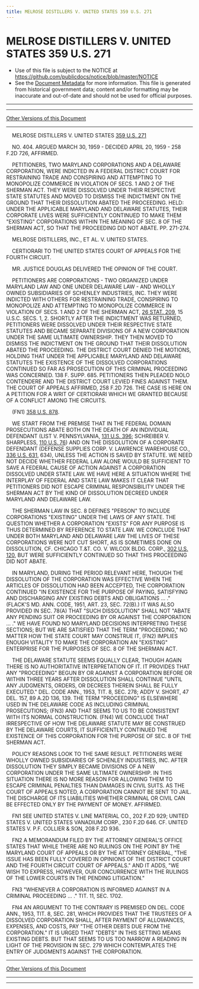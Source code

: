 ```yaml
---
title: MELROSE DISTILLERS V. UNITED STATES 359 U.S. 271
---
```


# MELROSE DISTILLERS V. UNITED STATES 359 U.S. 271

* Use of this file is subject to the NOTICE at https://github.com/publicdocs/notice/blob/master/NOTICE
* See the [Document Metadata](../../../index.md) for more information.
  This file is generated from historical government data; content and/or formatting may be inaccurate and out-of-date and should not be used for official purposes.

----------
----------

[Other Versions of this Document](https://publicdocs.github.io/go/links?ns=uslm-x&ref=%2Fus%2Fcourts%2Fscotus%2FusReporter%2F359%2F271)

----------

    MELROSE DISTILLERS V. UNITED STATES [359 U.S. 271][/us/courts/scotus/usReporter/359/271]

    NO. 404.  ARGUED MARCH 30, 1959 - DECIDED APRIL 20, 1959 - 258 F.2D 726, AFFIRMED.

    PETITIONERS, TWO MARYLAND CORPORATIONS AND A DELAWARE CORPORATION, WERE INDICTED IN A FEDERAL DISTRICT COURT FOR RESTRAINING TRADE AND CONSPIRING AND ATTEMPTING TO MONOPOLIZE COMMERCE IN VIOLATION OF SECS. 1 AND 2 OF THE SHERMAN ACT.  THEY WERE DISSOLVED UNDER THEIR RESPECTIVE STATE STATUTES AND MOVED TO DISMISS THE INDICTMENT ON THE GROUND THAT THEIR DISSOLUTION ABATED THE PROCEEDING.  HELD:  UNDER THE APPLICABLE MARYLAND AND DELAWARE STATUTES, THEIR CORPORATE LIVES WERE SUFFICIENTLY CONTINUED TO MAKE THEM "EXISTING" CORPORATIONS WITHIN THE MEANING OF SEC. 8 OF THE SHERMAN ACT, SO THAT THE PROCEEDING DID NOT ABATE.  PP. 271-274.

    MELROSE DISTILLERS, INC., ET AL. V. UNITED STATES.

    CERTIORARI TO THE UNITED STATES COURT OF APPEALS FOR THE FOURTH CIRCUIT.

    MR. JUSTICE DOUGLAS DELIVERED THE OPINION OF THE COURT.

    PETITIONERS ARE CORPORATIONS - TWO ORGANIZED UNDER MARYLAND LAW AND ONE UNDER DELAWARE LAW - AND WHOLLY OWNED SUBSIDIARIES OF SCHENLEY INDUSTRIES, INC. THEY WERE INDICTED WITH OTHERS FOR RESTRAINING TRADE, CONSPIRING TO MONOPOLIZE AND ATTEMPTING TO MONOPOLIZE COMMERCE IN VIOLATION OF SECS. 1 AND 2 OF THE SHERMAN ACT, [26 STAT. 209][/us/stat/26/209], 15 U.S.C. SECS. 1, 2.  SHORTLY AFTER THE INDICTMENT WAS RETURNED, PETITIONERS WERE DISSOLVED UNDER THEIR RESPECTIVE STATE STATUTES AND BECAME SEPARATE DIVISIONS OF A NEW CORPORATION UNDER THE SAME ULTIMATE OWNERSHIP.  THEY THEN MOVED TO DISMISS THE INDICTMENT ON THE GROUND THAT THEIR DISSOLUTION ABATED THE PROCEEDING.  THE DISTRICT COURT DENIED THE MOTIONS, HOLDING THAT UNDER THE APPLICABLE MARYLAND AND DELAWARE STATUTES THE EXISTENCE OF THE DISSOLVED CORPORATIONS CONTINUED SO FAR AS PROSECUTION OF THIS CRIMINAL PROCEEDING WAS CONCERNED.  138 F. SUPP.  685.  PETITIONERS THEN PLEADED NOLO CONTENDERE AND THE DISTRICT COURT LEVIED FINES AGAINST THEM.  THE COURT OF APPEALS AFFIRMED, 258 F.2D 726.  THE CASE IS HERE ON A PETITION FOR A WRIT OF CERTIORARI WHICH WE GRANTED BECAUSE OF A CONFLICT AMONG THE CIRCUITS.

    (FN1)  [358 U.S. 878][/us/courts/scotus/usReporter/358/878].

    WE START FROM THE PREMISE THAT IN THE FEDERAL DOMAIN PROSECUTIONS ABATE BOTH ON THE DEATH OF AN INDIVIDUAL DEFENDANT (LIST V. PENNSYLVANIA, [131 U.S. 396][/us/courts/scotus/usReporter/131/396]; SCHREIBER V. SHARPLESS, [110 U.S. 76][/us/courts/scotus/usReporter/110/76]) AND ON THE DISSOLUTION OF A CORPORATE DEFENDANT (DEFENSE SUPPLIES CORP. V. LAWRENCE WAREHOUSE CO., [336 U.S. 631][/us/courts/scotus/usReporter/336/631], 634), UNLESS THE ACTION IS SAVED BY STATUTE.  WE NEED NOT DECIDE WHETHER FEDERAL LAW ALONE WOULD BE SUFFICIENT TO SAVE A FEDERAL CAUSE OF ACTION AGAINST A CORPORATION DISSOLVED UNDER STATE LAW.  WE HAVE HERE A SITUATION WHERE THE INTERPLAY OF FEDERAL AND STATE LAW MAKES IT CLEAR THAT PETITIONERS DID NOT ESCAPE CRIMINAL RESPONSIBILITY UNDER THE SHERMAN ACT BY THE KIND OF DISSOLUTION DECREED UNDER MARYLAND AND DELAWARE LAW.

    THE SHERMAN LAW IN SEC. 8 DEFINES "PERSON" TO INCLUDE CORPORATIONS "EXISTING" UNDER THE LAWS OF ANY STATE.  THE QUESTION WHETHER A CORPORATION "EXISTS" FOR ANY PURPOSE IS THUS DETERMINED BY REFERENCE TO STATE LAW.  WE CONCLUDE THAT UNDER BOTH MARYLAND AND DELAWARE LAW THE LIVES OF THESE CORPORATIONS WERE NOT CUT SHORT, AS IS SOMETIMES DONE ON DISSOLUTION, CF. CHICAGO T.&T. CO. V. WILCOX BLDG. CORP., [302 U.S. 120][/us/courts/scotus/usReporter/302/120], BUT WERE SUFFICIENTLY CONTINUED SO THAT THIS PROCEEDING DID NOT ABATE.

    IN MARYLAND, DURING THE PERIOD RELEVANT HERE, THOUGH THE DISSOLUTION OF THE CORPORATION WAS EFFECTIVE WHEN THE ARTICLES OF DISSOLUTION HAD BEEN ACCEPTED, THE CORPORATION CONTINUED "IN EXISTENCE FOR THE PURPOSE OF PAYING, SATISFYING AND DISCHARGING ANY EXISTING DEBTS AND OBLIGATIONS ...  ."  (FLACK'S MD. ANN. CODE, 1951, ART. 23, SEC. 72(B).)  IT WAS ALSO PROVIDED IN SEC. 78(A) THAT "SUCH DISSOLUTION" SHALL NOT "ABATE ANY PENDING SUIT OR PROCEEDING BY OR AGAINST THE CORPORATION  ...  ."  WE HAVE FOUND NO MARYLAND DECISIONS INTERPRETING THESE SECTIONS; BUT WE ARE SATISFIED THAT THE TERM "PROCEEDING," NO MATTER HOW THE STATE COURT MAY CONSTRUE IT, (FN2) IMPLIES ENOUGH VITALITY TO MAKE THE CORPORATION AN "EXISTING" ENTERPRISE FOR THE PURPOSES OF SEC. 8 OF THE SHERMAN ACT.

    THE DELAWARE STATUTE SEEMS EQUALLY CLEAR, THOUGH AGAIN THERE IS NO AUTHORITATIVE INTERPRETATION OF IT.  IT PROVIDES THAT ANY "PROCEEDING" BEGUN BY OR AGAINST A CORPORATION BEFORE OR WITHIN THREE YEARS AFTER DISSOLUTION SHALL CONTINUE "UNTIL ANY JUDGMENTS, ORDERS, OR DECREES THEREIN SHALL BE FULLY EXECUTED."  DEL. CODE ANN., 1953, TIT. 8, SEC. 278; ADDY V. SHORT, 47 DEL. 157, 89 A.2D 136, 139.  THE TERM "PROCEEDING" IS ELSEWHERE USED IN THE DELAWARE CODE AS INCLUDING CRIMINAL PROSECUTIONS; (FN3) AND THAT SEEMS TO US TO BE CONSISTENT WITH ITS NORMAL CONSTRUCTION.  (FN4)  WE CONCLUDE THAT IRRESPECTIVE OF HOW THE DELAWARE STATUTE MAY BE CONSTRUED BY THE DELAWARE COURTS, IT SUFFICIENTLY CONTINUED THE EXISTENCE OF THIS CORPORATION FOR THE PURPOSE OF SEC. 8 OF THE SHERMAN ACT.

    POLICY REASONS LOOK TO THE SAME RESULT.  PETITIONERS WERE WHOLLY OWNED SUBSIDIARIES OF SCHENLEY INDUSTRIES, INC. AFTER DISSOLUTION THEY SIMPLY BECAME DIVISIONS OF A NEW CORPORATION UNDER THE SAME ULTIMATE OWNERSHIP.  IN THIS SITUATION THERE IS NO MORE REASON FOR ALLOWING THEM TO ESCAPE CRIMINAL PENALTIES THAN DAMAGES IN CIVIL SUITS.  AS THE COURT OF APPEALS NOTED, A CORPORATION CANNOT BE SENT TO JAIL.  THE DISCHARGE OF ITS LIABILITIES WHETHER CRIMINAL OR CIVIL CAN BE EFFECTED ONLY BY THE PAYMENT OF MONEY.  AFFIRMED.

    FN1  SEE UNITED STATES V. LINE MATERIAL CO., 202 F.2D 929; UNITED STATES V. UNITED STATES VANADIUM CORP., 230 F.2D 646.  CF. UNITED STATES V. P.F. COLLIER & SON, 208 F.2D 936.

    FN2  A MEMORANDUM FILED BY THE ATTORNEY GENERAL'S OFFICE STATES THAT WHILE THERE ARE NO RULINGS ON THE POINT BY THE MARYLAND COURT OF APPEALS OR BY THE ATTORNEY GENERAL, "THE ISSUE HAS BEEN FULLY COVERED IN OPINIONS OF THE DISTRICT COURT AND THE FOURTH CIRCUIT COURT OF APPEALS."  AND IT ADDS, "WE WISH TO EXPRESS, HOWEVER, OUR CONCURRENCE WITH THE RULINGS OF THE LOWER COURTS IN THE PENDING LITIGATION."

    FN3  "WHENEVER A CORPORATION IS INFORMED AGAINST IN A CRIMINAL PROCEEDING  ...  ."  TIT. 11, SEC. 1702.

    FN4  AN ARGUMENT TO THE CONTRARY IS PREMISED ON DEL. CODE ANN., 1953, TIT. 8, SEC. 281, WHICH PROVIDES THAT THE TRUSTEES OF A DISSOLVED CORPORATION SHALL, AFTER PAYMENT OF ALLOWANCES, EXPENSES, AND COSTS, PAY "THE OTHER DEBTS DUE FROM THE CORPORATION."  IT IS URGED THAT "DEBTS" IN THIS SETTING MEANS EXISTING DEBTS.  BUT THAT SEEMS TO US TOO NARROW A READING IN LIGHT OF THE PROVISION IN SEC. 279 WHICH CONTEMPLATES THE ENTRY OF JUDGMENTS AGAINST THE CORPORATION.

----------

[Other Versions of this Document](https://publicdocs.github.io/go/links?ns=uslm-x&ref=%2Fus%2Fcourts%2Fscotus%2FusReporter%2F359%2F271)

----------
----------

[/us/courts/scotus/usReporter/359/271]: https://publicdocs.github.io/go/links?ns=uslm-x&ref=%2Fus%2Fcourts%2Fscotus%2FusReporter%2F359%2F271
[/us/stat/26/209]: https://publicdocs.github.io/go/links?ns=uslm&ref=%2Fus%2Fstat%2F26%2F209
[/us/courts/scotus/usReporter/358/878]: https://publicdocs.github.io/go/links?ns=uslm-x&ref=%2Fus%2Fcourts%2Fscotus%2FusReporter%2F358%2F878
[/us/courts/scotus/usReporter/131/396]: https://publicdocs.github.io/go/links?ns=uslm-x&ref=%2Fus%2Fcourts%2Fscotus%2FusReporter%2F131%2F396
[/us/courts/scotus/usReporter/110/76]: https://publicdocs.github.io/go/links?ns=uslm-x&ref=%2Fus%2Fcourts%2Fscotus%2FusReporter%2F110%2F76
[/us/courts/scotus/usReporter/336/631]: https://publicdocs.github.io/go/links?ns=uslm-x&ref=%2Fus%2Fcourts%2Fscotus%2FusReporter%2F336%2F631
[/us/courts/scotus/usReporter/302/120]: https://publicdocs.github.io/go/links?ns=uslm-x&ref=%2Fus%2Fcourts%2Fscotus%2FusReporter%2F302%2F120


